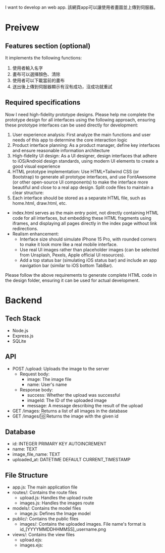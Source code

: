 I want to develop an web app. 該網頁app可以讓使用者畫圖並上傳到伺服器。

# Preivew

## Features section (optional)
It implements the following functions:
1. 使用者輸入名字
2. 畫布可以選擇顏色、清除
3. 使用者可以下載當前的畫布
4. 送出後上傳到伺服器顯示有沒有成功，沒成功就重試

## Required specifications
Now I need high-fidelity prototype designs. Please help me complete the prototype design for all interfaces using the following approach, ensuring these prototype interfaces can be used directly for development:
1. User experience analysis: First analyze the main functions and user needs of this app to determine the core interaction logic
2. Product interface planning: As a product manager, define key interfaces and ensure reasonable information architecture
3. High-fidelity UI design: As a UI designer, design interfaces that adhere to iOS/Android design standards, using modern UI elements to create a good visual experience
4. HTML prototype implementation: Use HTML+Tailwind CSS (or Bootstrap) to generate all prototype interfaces, and use FontAwesome (or other open-source UI components) to make the interface more beautiful and close to a real app design. Split code files to maintain a clear structure:
5. Each interface should be stored as a separate HTML file, such as home.html, draw.html, etc.
 - index.html serves as the main entry point, not directly containing HTML code for all interfaces, but embedding these HTML fragments using iframes, and displaying all pages directly in the index page without link redirections.
 - Realism enhancement:
    - Interface size should simulate iPhone 15 Pro, with rounded corners to make it look more like a real mobile interface.
    - Use real UI images rather than placeholder images (can be selected from Unsplash, Pexels, Apple official UI resources).
    - Add a top status bar (simulating iOS status bar) and include an app navigation bar (similar to iOS bottom TabBar).
    
Please follow the above requirements to generate complete HTML code in the design folder, ensuring it can be used for actual development.

# Backend

## Tech Stack
- Node.js
- Express.js
- SQLite

## API
- POST /upload: Uploads the image to the server
  - Request body:
    - image: The image file
    - name: User's name
  - Response body:
    - success: Whether the upload was successful
    - imageId: The ID of the uploaded image
    - message: A message describing the result of the upload
- GET /images: Returns a list of all images in the database
- GET /images/:id: Returns the image with the given id

## Database
- id: INTEGER PRIMARY KEY AUTOINCREMENT
- name: TEXT
- image_file_name: TEXT
- uploaded_at: DATETIME DEFAULT CURRENT_TIMESTAMP

## File Structure
- app.js: The main application file
- routes/: Contains the route files
  - upload.js: Handles the upload route
  - images.js: Handles the images route
- models/: Contains the model files
  - image.js: Defines the Image model
- public/: Contains the public files
  - images/: Contains the uploaded images. File name's format is id_[YYYYMMDDHHMMSS]_username.png
- views/: Contains the view files
  - upload.ejs:
  - images.ejs:

